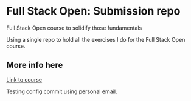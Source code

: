 # Full Stack Open: Submission repo
Full Stack Open course to solidify those fundamentals

Using a single repo to hold all the exercises I do for the Full Stack Open course.

## More info here
[Link to course](https://fullstackopen.com/en/)

Testing config commit using personal email.
